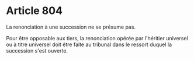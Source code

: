 # Article 804

La renonciation à une succession ne se présume pas.

Pour être opposable aux tiers, la renonciation opérée par l'héritier universel ou à titre universel doit être faite au tribunal dans le ressort duquel la succession s'est ouverte.

